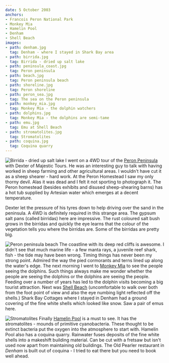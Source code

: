 ```yaml
---
date: 5 October 2003
anchors:
- Francois Peron National Park
- Monkey Mia
- Hamelin Pool
- Denham
- Shell Beach
images:
- path: denham.jpg
  tag: Denham - where I stayed in Shark Bay area
- path: birrida.jpg
  tag: Birrida - dried up salt lake
- path: peninsula_coast.jpg
  tag: Peron peninsula
- path: beach.jpg
  tag: Peron peninsula beach
- path: shoreline.jpg
  tag: Peron shoreline
- path: peron_sea.jpg
  tag: The sea on the Peron peninsula
- path: monkey_mia.jpg
  tag: Monkey Mia - the dolphin watchers
- path: dolphins.jpg
  tag: Monkey Mia - the dolphins are semi-tame
- path: emu.jpg
  tag: Emu at Shell Beach
- path: stromatolites.jpg
  tag: Stromatolites
- path: coquina.jpg
  tag: Coquina quarry
---
```

![Birrida - dried up salt lake](birrida.jpg)
I went on a 4WD tour of the [Peron Peninsula](https://parks.dpaw.wa.gov.au/park/francois-peron)
with Dexter of Majestic Tours. He was an interesting guy to talk with having worked in sheep farming and other agricultural areas. I wouldn't have cut it as a sheep shearer - hard work. At the Peron Homestead I saw my only thorny devil. Alas it was dead and I felt it not sporting to photograph it. The Peron homestead (besides exhibits and disused sheep-shearing barns) has a hot tub supplied by Artesian water which emerges at a decent temperature.

Dexter let the pressure of his tyres down to help driving over the sand in the peninsula. A 4WD is definitely required in this strange area. The gypsum salt pans (called birridas) here are impressive. The rust coloured salt bush grows in the birridas and quickly the eye learns that the colour of the vegetation tells you where the birridas are. Some of the birridas are pretty big.

![Peron peninsula beach](beach.jpg)
The coastline with its deep red cliffs is awesome. I didn't see that much marine life - a few manta rays, a juvenile reef shark, fish - the tide may have been wrong. Timing things has never been my strong point. Admired the way the pied cormorants and terns lined up along the water's edge. The next morning I went to
[Monkey Mia](https://www.sharkbay.org/place/monkey-mia/) to see the people seeing the dolphins. Such things always make me wonder whether the people are seeing the dolphins or the dolphins are seeing the people. Feeding over a number of years has led to the dolphin visits becoming a big tourist attraction. Next was
[Shell Beach](https://parks.dpaw.wa.gov.au/park/shell-beach) (uncomfortable to walk over both from the foot point of view and also the eye numbing light reflected off the shells.) Shark Bay Cottages where I stayed in Denham had a ground covering of the fine white shells which looked like snow. Saw a pair of emus here.

![Stromatolites](stromatolites.jpg)
Finally [Hamelin Pool](https://parks.dpaw.wa.gov.au/park/hamelin-pool) is a must to see. It has the stromatolites - mounds of primitive cyanobacteria. These thought to be extinct bacteria put the oxygen into the atmosphere to start with. Hamelin Pool also has a coquina quarry. Rainwater fuses deposits of the fine white shells into a makeshift building material. Can be cut with a fretsaw but isn't used now apart from maintaining old buildings. The Old Pearler restaurant in *Denham* is built out of coquina - I tried to eat there but you need to book well ahead.
